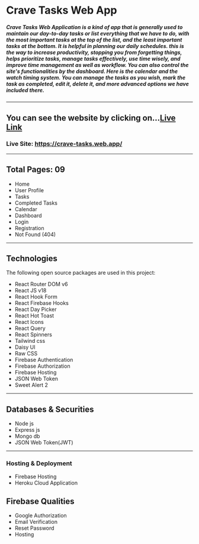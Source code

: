 # Crave Tasks Web App

##### Crave Tasks Web Application is a kind of app that is generally used to maintain our day-to-day tasks or list everything that we have to do, with the most important tasks at the top of the list, and the least important tasks at the bottom. It is helpful in planning our daily schedules. this is the way to increase productivity, stopping you from forgetting things, helps prioritize tasks, manage tasks effectively, use time wisely, and improve time management as well as workflow. You can also control the site's functionalities by the dashboard. Here is the calendar and the watch timing system. You can manage the tasks as you wish, mark the task as completed, edit it, delete it, and more advanced options we have included there.






***

## You can see the website by clicking on...[Live Link](https://crave-tasks.web.app/)
### Live Site: https://crave-tasks.web.app/

---
## Total Pages: 09

* Home
* User Profile
* Tasks
* Completed Tasks
* Calendar
* Dashboard
* Login
* Registration
* Not Found (404)

***

## Technologies
The following open source packages are used in this project:

* React Router DOM v6
* React JS v18
* React Hook Form
* React Firebase Hooks
* React Day Picker
* React Hot Toast
* React Icons
* React Query 
* React Spinners
* Tailwind css
* Daisy UI
* Raw CSS
* Firebase Authentication
* Firebase Authorization
* Firebase Hosting
* JSON Web Token
* Sweet Alert 2

---

## Databases & Securities
* Node js
* Express js
* Mongo db
* JSON Web Token(JWT)

---

### Hosting & Deployment
* Firebase Hosting
* Heroku Cloud Application

## Firebase Qualities
* Google Authorization
* Email Verification
* Reset Password
* Hosting